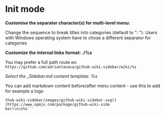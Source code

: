 # Init mode

**Customise the separator character(s) for multi-level menu:**

Change the sequence to break titles into categories (default to ": "). Users with Windows operating system have to chose a different separator for categories

**Customize the internal links format: ./%s**

You may prefer a full path route ex:  ```https://github.com/adriantanasa/github-wiki-sidebar/wiki/%s```

*Select the _Sidebar.md content template: %s*

You can add markdown content before/after menu content - use this to add for example a logo

```[![npm module](https://rawgit.com/wiki/adriantanasa/gi
thub-wiki-sidebar/images/github-wiki-sidebar.svg)](https://www.npmjs.com/package/github-wiki-side
bar)\n\n%s```

